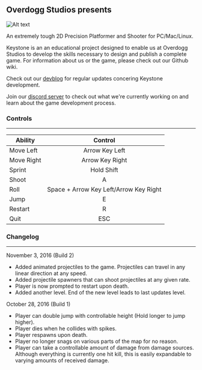 ## Overdogg Studios presents

![Alt text](http://i.imgur.com/5mRRnPu.png)


                                          
An extremely tough 2D Precision Platformer and Shooter for PC/Mac/Linux.

Keystone is an an educational project designed to enable us at Overdogg Studios to develop the skills necessary to design and publish a complete game. For information about us or the game, please check out our Github wiki.

Check out our [devblog](http://overdoggstudios.tumblr.com/) for regular updates concering Keystone development.

Join our [discord server](https://discordapp.com/invite/GkfYckY) to check out what we're currently working on and learn about the game development process.

### Controls
___
| Ability       | Control       |
| ------------- |:-------------:|
|Move Left   | Arrow Key Left|
|Move Right  | Arrow Key Right|
|Sprint      | Hold Shift|
|Shoot       | A|
|Roll        | Space + Arrow Key Left/Arrow Key Right|
|Jump        | E|
|Restart     | R|
|Quit        | ESC|

### Changelog
___
November 3, 2016 (Build 2)
- Added animated projectiles to the game. Projectiles can travel in any linear direction at any speed.
- Added projectile spawners that can shoot projectiles at any given rate.
- Player is now prompted to restart upon death.
- Added another level. End of the new level leads to last updates level.

October 28, 2016 (Build 1)
- Player can double jump with controllable height (Hold longer to jump higher).
- Player dies when he collides with spikes.
- Player respawns upon death.
- Player no longer snags on various parts of the map for no reason.
- Player can take a controllable amount of damage from damage sources. Although everything is currently one hit kill, this is easily expandable to varying amounts of received damage.